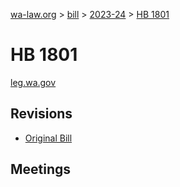 [wa-law.org](/) > [bill](/bill/) > [2023-24](/bill/2023-24/) > [HB 1801](/bill/2023-24/hb/1801/)

# HB 1801
[leg.wa.gov](https://app.leg.wa.gov/billsummary?BillNumber=1801&Year=2023&Initiative=false)

## Revisions
* [Original Bill](1/)

## Meetings